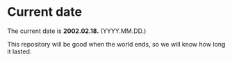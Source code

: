 # Current date

The current date is **2002.02.18.** (YYYY.MM.DD.)

This repository will be good when the world ends, so we will know how long it lasted.